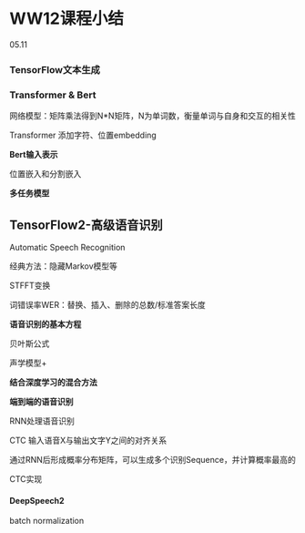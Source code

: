 # WW12课程小结

05.11

### TensorFlow文本生成

### Transformer & Bert

网络模型：矩阵乘法得到N*N矩阵，N为单词数，衡量单词与自身和交互的相关性	

Transformer 添加字符、位置embedding



**Bert输入表示**

位置嵌入和分割嵌入

**多任务模型**



## TensorFlow2-高级语音识别

Automatic Speech Recognition

经典方法：隐藏Markov模型等

STFFT变换

词错误率WER：替换、插入、删除的总数/标准答案长度

**语音识别的基本方程**

贝叶斯公式

声学模型+

**结合深度学习的混合方法**

**端到端的语音识别**

RNN处理语音识别

CTC 输入语音X与输出文字Y之间的对齐关系

通过RNN后形成概率分布矩阵，可以生成多个识别Sequence，并计算概率最高的

CTC实现

#### DeepSpeech2

batch normalization